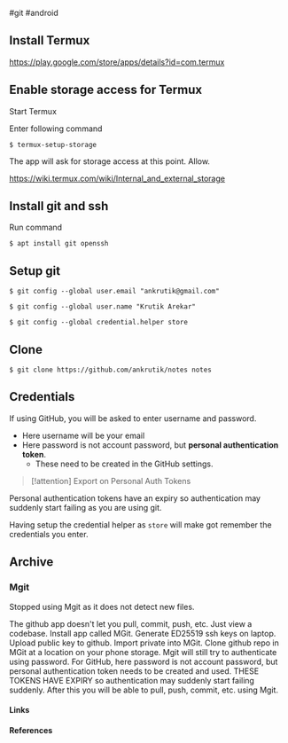 #git #android

## Install Termux
https://play.google.com/store/apps/details?id=com.termux

## Enable storage access for Termux
Start Termux

Enter following command
```shell
$ termux-setup-storage
```

The app will ask for storage access at this point. Allow.

https://wiki.termux.com/wiki/Internal_and_external_storage

## Install git and ssh
Run command
```shell
$ apt install git openssh
```

## Setup git
```shell
$ git config --global user.email "ankrutik@gmail.com"

$ git config --global user.name "Krutik Arekar"

$ git config --global credential.helper store
```

## Clone
```shell
$ git clone https://github.com/ankrutik/notes notes
```

## Credentials
If using GitHub, you will be asked to enter username and password. 
- Here username will be your email
- Here password is not account password, but **personal authentication token**. 
	- These need to be created in the GitHub settings. 

> [!attention] Export on Personal Auth Tokens
> 
Personal authentication tokens have an expiry so authentication may suddenly start failing as you are using git.

Having setup the credential helper as `store` will make got remember the credentials you enter.

## Archive
### Mgit
Stopped using Mgit as it does not detect new files. 

The github app doesn't let you pull, commit, push, etc. Just view a codebase.
Install app called MGit.
Generate ED25519 ssh keys on laptop. 
Upload public key to github. Import private into MGit.
Clone github repo in MGit at a location on your phone storage.
Mgit will still try to authenticate using password. For GitHub, here password is not account password, but personal authentication token needs to be created and used. THESE TOKENS HAVE EXPIRY so authentication may suddenly start failing suddenly.
After this you will be able to pull, push, commit, etc. using Mgit.


#### Links

#### References